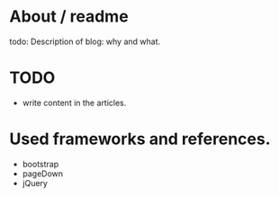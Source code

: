 # About / readme

todo: Description of blog: why and what.

# TODO
* write content in the articles.

# Used frameworks and references.
* bootstrap
* pageDown
* jQuery